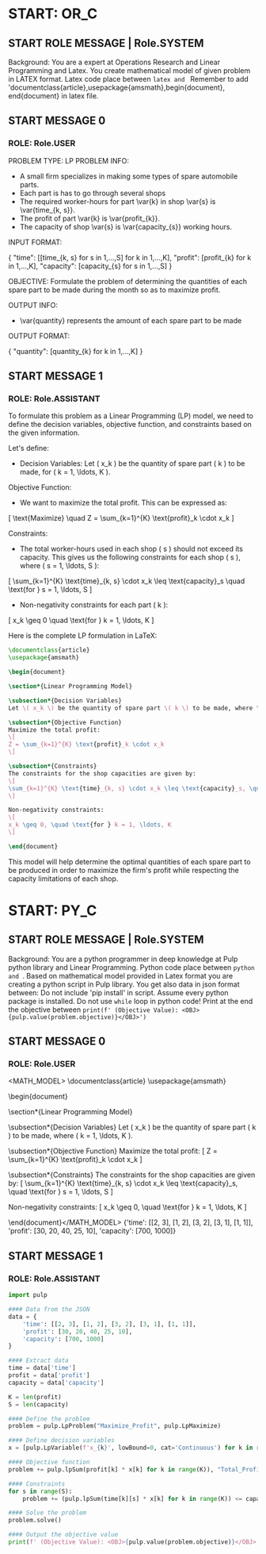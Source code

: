 # START: OR_C 
## START ROLE MESSAGE | Role.SYSTEM 
Background: You are a expert at Operations Research and Linear Programming and Latex. You create mathematical model of given problem in LATEX format. Latex code place between ```latex and ``` Remember to add 'documentclass{article},usepackage{amsmath},begin{document}, end{document} in latex file. 
## START MESSAGE 0 
### ROLE: Role.USER
<DESCRIPTION>
PROBLEM TYPE: LP
PROBLEM INFO:

- A small firm specializes in making some types of spare automobile parts. 
- Each part is has to go through several shops 
- The required worker-hours for part \var{k} in shop \var{s} is \var{time_{k, s}}.
- The profit of part \var{k} is \var{profit_{k}}.
- The capacity of shop \var{s} is \var{capacity_{s}} working hours.

INPUT FORMAT:

{
	"time": [[time_{k, s} for s in 1,...,S] for k in 1,...,K],
	"profit": [profit_{k} for k in 1,...,K],
	"capacity": [capacity_{s} for s in 1,...,S]
}


OBJECTIVE: Formulate the problem of determining the quantities of each spare part to be made during the month so as to maximize profit.

OUTPUT INFO:

- \var{quantity} represents the amount of each spare part to be made

OUTPUT FORMAT:

{
	"quantity": [quantity_{k} for k in 1,...,K]
}
</DESCRIPTION>


## START MESSAGE 1 
### ROLE: Role.ASSISTANT
To formulate this problem as a Linear Programming (LP) model, we need to define the decision variables, objective function, and constraints based on the given information.

Let's define:
- Decision Variables: Let \( x_k \) be the quantity of spare part \( k \) to be made, for \( k = 1, \ldots, K \).

Objective Function:
- We want to maximize the total profit. This can be expressed as:

\[
\text{Maximize} \quad Z = \sum_{k=1}^{K} \text{profit}_k \cdot x_k
\]

Constraints:
- The total worker-hours used in each shop \( s \) should not exceed its capacity. This gives us the following constraints for each shop \( s \), where \( s = 1, \ldots, S \):

\[
\sum_{k=1}^{K} \text{time}_{k, s} \cdot x_k \leq \text{capacity}_s \quad \text{for } s = 1, \ldots, S
\]

- Non-negativity constraints for each part \( k \):

\[
x_k \geq 0 \quad \text{for } k = 1, \ldots, K
\]

Here is the complete LP formulation in LaTeX:

```latex
\documentclass{article}
\usepackage{amsmath}

\begin{document}

\section*{Linear Programming Model}

\subsection*{Decision Variables}
Let \( x_k \) be the quantity of spare part \( k \) to be made, where \( k = 1, \ldots, K \).

\subsection*{Objective Function}
Maximize the total profit:
\[
Z = \sum_{k=1}^{K} \text{profit}_k \cdot x_k
\]

\subsection*{Constraints}
The constraints for the shop capacities are given by:
\[
\sum_{k=1}^{K} \text{time}_{k, s} \cdot x_k \leq \text{capacity}_s, \quad \text{for } s = 1, \ldots, S
\]

Non-negativity constraints:
\[
x_k \geq 0, \quad \text{for } k = 1, \ldots, K
\]

\end{document}
```

This model will help determine the optimal quantities of each spare part to be produced in order to maximize the firm's profit while respecting the capacity limitations of each shop.

# START: PY_C 
## START ROLE MESSAGE | Role.SYSTEM 
Background: You are a python programmer in deep knowledge at Pulp python library and Linear Programming. Python code place between ```python and ```. Based on mathematical model provided in Latex format you are creating a python script in Pulp library. You get also data in json format between: <DATA></DATA> Do not include 'pip install' in script. Assume every python package is installed. Do not use `while` loop in python code! Print at the end the objective between <OBJ></OBJ> `print(f' (Objective Value): <OBJ>{pulp.value(problem.objective)}</OBJ>')` 
## START MESSAGE 0 
### ROLE: Role.USER
<MATH_MODEL>
\documentclass{article}
\usepackage{amsmath}

\begin{document}

\section*{Linear Programming Model}

\subsection*{Decision Variables}
Let \( x_k \) be the quantity of spare part \( k \) to be made, where \( k = 1, \ldots, K \).

\subsection*{Objective Function}
Maximize the total profit:
\[
Z = \sum_{k=1}^{K} \text{profit}_k \cdot x_k
\]

\subsection*{Constraints}
The constraints for the shop capacities are given by:
\[
\sum_{k=1}^{K} \text{time}_{k, s} \cdot x_k \leq \text{capacity}_s, \quad \text{for } s = 1, \ldots, S
\]

Non-negativity constraints:
\[
x_k \geq 0, \quad \text{for } k = 1, \ldots, K
\]

\end{document}</MATH_MODEL>
<DATA>
{'time': [[2, 3], [1, 2], [3, 2], [3, 1], [1, 1]], 'profit': [30, 20, 40, 25, 10], 'capacity': [700, 1000]}</DATA>


## START MESSAGE 1 
### ROLE: Role.ASSISTANT
```python
import pulp

#### Data from the JSON
data = {
    'time': [[2, 3], [1, 2], [3, 2], [3, 1], [1, 1]],
    'profit': [30, 20, 40, 25, 10],
    'capacity': [700, 1000]
}

#### Extract data
time = data['time']
profit = data['profit']
capacity = data['capacity']

K = len(profit)
S = len(capacity)

#### Define the problem
problem = pulp.LpProblem("Maximize_Profit", pulp.LpMaximize)

#### Define decision variables
x = [pulp.LpVariable(f'x_{k}', lowBound=0, cat='Continuous') for k in range(K)]

#### Objective function
problem += pulp.lpSum(profit[k] * x[k] for k in range(K)), "Total_Profit"

#### Constraints
for s in range(S):
    problem += (pulp.lpSum(time[k][s] * x[k] for k in range(K)) <= capacity[s]), f"Capacity_Constraint_{s}"

#### Solve the problem
problem.solve()

#### Output the objective value
print(f' (Objective Value): <OBJ>{pulp.value(problem.objective)}</OBJ>')
```

